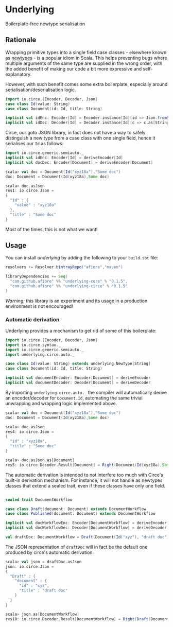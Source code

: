 # Underlying

Boilerplate-free newtype serialisation

## Rationale

Wrapping primitive types into a single field case classes - elsewhere known as [newtypes](https://wiki.haskell.org/Newtype) -
is a popular idiom in Scala. This helps preventing bugs where multiple arguments
of the same type are supplied in the wrong order, with the added benefit of
making our code a bit more expressive and self-explanatory.

However, with such benefit comes some extra boilerplate, especially around 
serialisation/deserialisation logic.

```scala
import io.circe.{Encoder, Decoder, Json}
case class Id(value: String)
case class Document(id: Id, title: String)

implicit val idEnc: Encoder[Id] = Encoder.instance[Id](id => Json.fromString(id.value))
implicit val idDec: Decoder[Id] = Decoder.instance[Id](c => c.as[String].map(Id(_)))
```

Circe, our goto JSON library, in fact does not have a way to safely distinguish a
new type from a case class with one single field, hence it serialises our `Id` as 
follows:



```scala
import io.circe.generic.semiauto._
implicit val idEnc: Encoder[Id] = deriveEncoder[Id]
implicit val docDec: Encoder[Document] = deriveEncoder[Document]
```
```scala
scala> val doc = Document(Id("xyz18a"),"Some doc")
doc: Document = Document(Id(xyz18a),Some doc)

scala> doc.asJson 
res1: io.circe.Json =
{
  "id" : {
    "value" : "xyz18a"
  },
  "title" : "Some doc"
}
```

Most of the times, this is not what we want!

## Usage

You can install _underlying_ by adding the following to your `build.sbt` file:

```scala
resolvers += Resolver.bintrayRepo("afiore","maven")

libraryDependencies += Seq(
  "com.github.afiore" %% "underlying-core" % "0.1.5",
  "com.github.afiore" %% "underlying-circe" % "0.1.5"
)
```

*Warning:* this library is an experiment and its usage in a production environment
is not encouraged! 

### Automatic derivation

Underlying provides a mechanism to get rid of some of this boilerplate:

```scala
import io.circe.{Encoder, Decoder, Json}
import io.circe.syntax._
import io.circe.generic.semiauto._
import underlying.circe.auto._

case class Id(value: String) extends underlying.NewType[String]
case class Document(id: Id, title: String)

implicit val documentEncoder: Encoder[Document] = deriveEncoder
implicit val documentDecoder: Decoder[Document] = deriveDecoder
```

By importing `underlying.circe.auto._` the compiler will automatically derive an
encoder/decoder for `Document.Id`, automating the same trivial unwrapping and wrapping
logic implemented above.

```scala
scala> val doc = Document(Id("xyz18a"),"Some doc")
doc: Document = Document(Id(xyz18a),Some doc)

scala> doc.asJson 
res4: io.circe.Json =
{
  "id" : "xyz18a",
  "title" : "Some doc"
}

scala> doc.asJson.as[Document]
res5: io.circe.Decoder.Result[Document] = Right(Document(Id(xyz18a),Some doc))
```

The automatic derivation is intended to not interfere too much with Circe's built-in
derivation mechanism. For instance, it will not handle as newtypes classes that extend
a sealed trait, even if these classes have only one field.

```scala

sealed trait DocumentWorkflow

case class Draft(document: Document) extends DocumentWorkflow
case class Published(document: Document) extends DocumentWorkflow

implicit val docWorkflowEnc: Encoder[DocumentWorkflow] = deriveEncoder[DocumentWorkflow]
implicit val docWorkflowDec: Decoder[DocumentWorkflow] = deriveDecoder[DocumentWorkflow]

val draftDoc: DocumentWorkflow = Draft(Document(Id("xyz"), "draft doc"))
```

The JSON representation of `draftDoc` will in fact be the default one produced by circe's
automatic derivation:

```scala
scala> val json = draftDoc.asJson
json: io.circe.Json =
{
  "Draft" : {
    "document" : {
      "id" : "xyz",
      "title" : "draft doc"
    }
  }
}

scala> json.as[DocumentWorkflow]
res10: io.circe.Decoder.Result[DocumentWorkflow] = Right(Draft(Document(Id(xyz),draft doc)))
```
